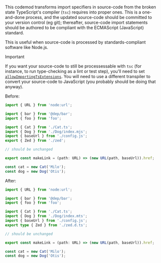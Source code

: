 This codemod transforms import specifiers in source-code from the broken state TypeScript's compiler (`tsc`) requires into proper ones. This is a one-and-done process, and the updated source-code should be committed to your version control (eg git); thereafter, source-code import statements should be authored to be compliant with the ECMAScript (JavaScript) standard.

This is useful when source-code is processed by standards-compliant software like Node.js.

> [!IMPORTANT]
> If you want your source-code to still be processessable with `tsc` (for instance, to run type-checking as a lint or test step), you'll need to set [`allowImportingTsExtensions`](https://www.typescriptlang.org/tsconfig/#allowImportingTsExtensions). You will need to use a different transpiler to convert your source-code to JavaScript (you probably should be doing that anyway).

Before:

```ts
import { URL } from 'node:url';

import { bar } from '@dep/bar';
import { foo } from 'foo';

import { Cat } from './Cat.ts';
import { Dog } from './Dog/index.mjs';
import { baseUrl } from './config.js';
export { Zed } from './zed';

// should be unchanged

export const makeLink = (path: URL) => (new URL(path, baseUrl)).href;

const cat = new Cat('Milo');
const dog = new Dog('Otis');
```

After:

```ts
import { URL } from 'node:url';

import { bar } from '@dep/bar';
import { foo } from 'foo';

import { Cat } from './Cat.ts';
import { Dog } from './Dog/index.mts';
import { baseUrl } from './config.js';
export type { Zed } from './zed.d.ts';

// should be unchanged

export const makeLink = (path: URL) => (new URL(path, baseUrl)).href;

const cat = new Cat('Milo');
const dog = new Dog('Otis');
```
